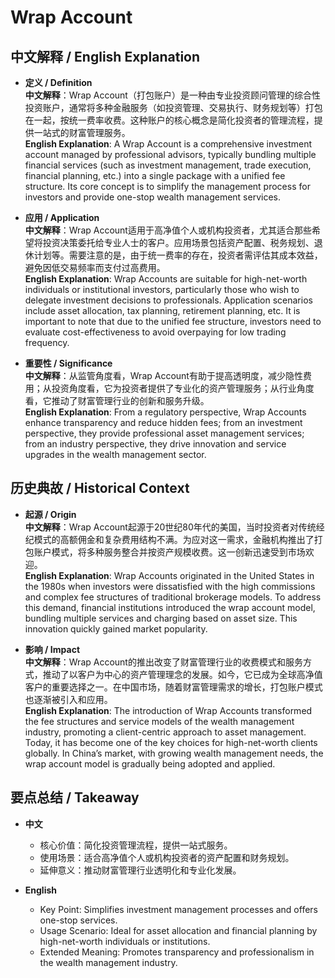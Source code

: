 # Wrap Account

## 中文解释 / English Explanation

* **定义 / Definition**  
  **中文解释**：Wrap Account（打包账户）是一种由专业投资顾问管理的综合性投资账户，通常将多种金融服务（如投资管理、交易执行、财务规划等）打包在一起，按统一费率收费。这种账户的核心概念是简化投资者的管理流程，提供一站式的财富管理服务。  
  **English Explanation**: A Wrap Account is a comprehensive investment account managed by professional advisors, typically bundling multiple financial services (such as investment management, trade execution, financial planning, etc.) into a single package with a unified fee structure. Its core concept is to simplify the management process for investors and provide one-stop wealth management services.

* **应用 / Application**  
  **中文解释**：Wrap Account适用于高净值个人或机构投资者，尤其适合那些希望将投资决策委托给专业人士的客户。应用场景包括资产配置、税务规划、退休计划等。需要注意的是，由于统一费率的存在，投资者需评估其成本效益，避免因低交易频率而支付过高费用。  
  **English Explanation**: Wrap Accounts are suitable for high-net-worth individuals or institutional investors, particularly those who wish to delegate investment decisions to professionals. Application scenarios include asset allocation, tax planning, retirement planning, etc. It is important to note that due to the unified fee structure, investors need to evaluate cost-effectiveness to avoid overpaying for low trading frequency.

* **重要性 / Significance**  
  **中文解释**：从监管角度看，Wrap Account有助于提高透明度，减少隐性费用；从投资角度看，它为投资者提供了专业化的资产管理服务；从行业角度看，它推动了财富管理行业的创新和服务升级。  
  **English Explanation**: From a regulatory perspective, Wrap Accounts enhance transparency and reduce hidden fees; from an investment perspective, they provide professional asset management services; from an industry perspective, they drive innovation and service upgrades in the wealth management sector.

## 历史典故 / Historical Context

* **起源 / Origin**  
  **中文解释**：Wrap Account起源于20世纪80年代的美国，当时投资者对传统经纪模式的高额佣金和复杂费用结构不满。为应对这一需求，金融机构推出了打包账户模式，将多种服务整合并按资产规模收费。这一创新迅速受到市场欢迎。  
  **English Explanation**: Wrap Accounts originated in the United States in the 1980s when investors were dissatisfied with the high commissions and complex fee structures of traditional brokerage models. To address this demand, financial institutions introduced the wrap account model, bundling multiple services and charging based on asset size. This innovation quickly gained market popularity.

* **影响 / Impact**  
  **中文解释**：Wrap Account的推出改变了财富管理行业的收费模式和服务方式，推动了以客户为中心的资产管理理念的发展。如今，它已成为全球高净值客户的重要选择之一。在中国市场，随着财富管理需求的增长，打包账户模式也逐渐被引入和应用。  
  **English Explanation**: The introduction of Wrap Accounts transformed the fee structures and service models of the wealth management industry, promoting a client-centric approach to asset management. Today, it has become one of the key choices for high-net-worth clients globally. In China’s market, with growing wealth management needs, the wrap account model is gradually being adopted and applied.

## 要点总结 / Takeaway

* **中文**  
  - 核心价值：简化投资管理流程，提供一站式服务。  
  - 使用场景：适合高净值个人或机构投资者的资产配置和财务规划。  
  - 延伸意义：推动财富管理行业透明化和专业化发展。

* **English**  
  - Key Point: Simplifies investment management processes and offers one-stop services.  
   - Usage Scenario: Ideal for asset allocation and financial planning by high-net-worth individuals or institutions.   
   - Extended Meaning: Promotes transparency and professionalism in the wealth management industry.